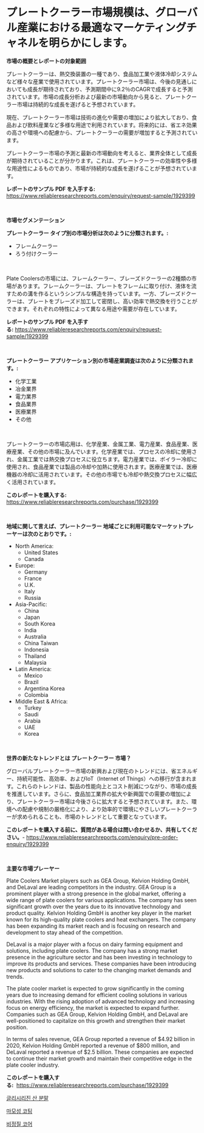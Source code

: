 <p><h1>プレートクーラー市場規模は、グローバル産業における最適なマーケティングチャネルを明らかにします。</h1></p><p><strong>市場の概要とレポートの対象範囲</strong></p>
<p><p>プレートクーラーは、熱交換装置の一種であり、食品加工業や液体冷却システムなど様々な産業で使用されています。プレートクーラー市場は、今後の見通しにおいても成長が期待されており、予測期間中に9.2％のCAGRで成長すると予測されています。市場の成長分析および最新の市場動向から見ると、プレートクーラー市場は持続的な成長を遂げると予想されています。</p><p>現在、プレートクーラー市場は技術の進化や需要の増加により拡大しており、食品および飲料産業など多様な用途で利用されています。将来的には、省エネ効果の高さや環境への配慮から、プレートクーラーの需要が増加すると予測されています。</p><p>プレートクーラー市場の予測と最新の市場動向を考えると、業界全体として成長が期待されていることが分かります。これは、プレートクーラーの効率性や多様な用途性によるものであり、市場が持続的な成長を遂げることが予想されています。</p></p>
<p><strong>レポートのサンプル PDF を入手する:</strong> <a href="https://www.reliableresearchreports.com/enquiry/request-sample/1929399">https://www.reliableresearchreports.com/enquiry/request-sample/1929399</a></p>
<p>&nbsp;</p>
<p><strong>市場セグメンテーション</strong></p>
<p><strong>プレートクーラー タイプ別の市場分析は次のように分類されます。:</strong></p>
<p><ul><li>フレームクーラー</li><li>ろう付けクーラー</li></ul></p>
<p>&nbsp;</p>
<p><p>Plate Coolersの市場には、フレームクーラー、ブレーズドクーラーの2種類の市場があります。フレームクーラーは、プレートをフレームに取り付け、液体を流すための溝を作るというシンプルな構造を持っています。一方、ブレーズドクーラーは、プレートをブレーズド加工して密閉し、高い効率で熱交換を行うことができます。それぞれの特性によって異なる用途や需要が存在しています。</p></p>
<p><strong>レポートのサンプル PDF を入手する:</strong>&nbsp;<a href="https://www.reliableresearchreports.com/enquiry/request-sample/1929399">https://www.reliableresearchreports.com/enquiry/request-sample/1929399</a></p>
<p>&nbsp;</p>
<p><strong> プレートクーラー アプリケーション別の市場産業調査は次のように分類されます。:</strong></p>
<p><ul><li>化学工業</li><li>冶金業界</li><li>電力業界</li><li>食品業界</li><li>医療業界</li><li>その他</li></ul></p>
<p>&nbsp;</p>
<p><p>プレートクーラーの市場応用は、化学産業、金属工業、電力産業、食品産業、医療産業、その他の市場に及んでいます。化学産業では、プロセスの冷却に使用され、金属工業では熱交換プロセスに役立ちます。電力産業では、ボイラー冷却に使用され、食品産業では製品の冷却や加熱に使用されます。医療産業では、医療機器の冷却に活用されています。その他の市場でも冷却や熱交換プロセスに幅広く活用されています。</p></p>
<p><strong>このレポートを購入する:</strong>&nbsp; <a href="https://www.reliableresearchreports.com/purchase/1929399">https://www.reliableresearchreports.com/purchase/1929399</a></p>
<p>&nbsp;</p>
<p><strong>地域に関して言えば、プレートクーラー 地域ごとに利用可能なマーケットプレーヤーは次のとおりです。:</strong></p>
<p><ul>
    <li>
        North America:
        <ul>
            <li>United States</li>
            <li>Canada</li>
        </ul>
    </li>
    <li>
        Europe:
        <ul>
            <li>Germany</li>
            <li>France</li>
            <li>U.K.</li>
            <li>Italy</li>
            <li>Russia</li>
        </ul>
    </li>
    <li>
        Asia-Pacific:
        <ul>
            <li>China</li>
            <li>Japan</li>
            <li>South Korea</li>
            <li>India</li>
            <li>Australia</li>
            <li>China Taiwan</li>
            <li>Indonesia</li>
            <li>Thailand</li>
            <li>Malaysia</li>
        </ul>
    </li>
    <li>
        Latin America:
        <ul>
            <li>Mexico</li>
            <li>Brazil</li>
            <li>Argentina Korea</li>
            <li>Colombia</li>
        </ul>
    </li>
    <li>
        Middle East & Africa:
        <ul>
            <li>Turkey</li>
            <li>Saudi</li>
            <li>Arabia</li>
            <li>UAE</li>
            <li>Korea</li>
        </ul>
    </li>
    </ul></p>
<p>&nbsp;</p>
<p><strong>世界の新たなトレンドとは プレートクーラー 市場？</strong></p>
<p><p>グローバルプレートクーラー市場の新興および現在のトレンドには、省エネルギー、持続可能性、高効率、およびIoT（Internet of Things）への移行が含まれます。これらのトレンドは、製品の性能向上とコスト削減につながり、市場の成長を推進しています。さらに、食品加工業界の拡大や新興国での需要の増加により、プレートクーラー市場は今後さらに拡大すると予想されています。また、環境への配慮や規制の厳格化により、より効率的で環境にやさしいプレートクーラーが求められることも、市場のトレンドとして重要となっています。</p></p>
<p><strong>このレポートを購入する前に、質問がある場合は問い合わせるか、共有してください。</strong>- <a href="https://www.reliableresearchreports.com/enquiry/pre-order-enquiry/1929399">https://www.reliableresearchreports.com/enquiry/pre-order-enquiry/1929399</a></p>
<p>&nbsp;</p>
<p><strong>主要な市場プレーヤー</strong></p>
<p><p>Plate Coolers Market players such as GEA Group, Kelvion Holding GmbH, and DeLaval are leading competitors in the industry. GEA Group is a prominent player with a strong presence in the global market, offering a wide range of plate coolers for various applications. The company has seen significant growth over the years due to its innovative technology and product quality. Kelvion Holding GmbH is another key player in the market known for its high-quality plate coolers and heat exchangers. The company has been expanding its market reach and is focusing on research and development to stay ahead of the competition.</p><p>DeLaval is a major player with a focus on dairy farming equipment and solutions, including plate coolers. The company has a strong market presence in the agriculture sector and has been investing in technology to improve its products and services. These companies have been introducing new products and solutions to cater to the changing market demands and trends.</p><p>The plate cooler market is expected to grow significantly in the coming years due to increasing demand for efficient cooling solutions in various industries. With the rising adoption of advanced technology and increasing focus on energy efficiency, the market is expected to expand further. Companies such as GEA Group, Kelvion Holding GmbH, and DeLaval are well-positioned to capitalize on this growth and strengthen their market position.</p><p>In terms of sales revenue, GEA Group reported a revenue of $4.92 billion in 2020, Kelvion Holding GmbH reported a revenue of $800 million, and DeLaval reported a revenue of $2.5 billion. These companies are expected to continue their market growth and maintain their competitive edge in the plate cooler industry.</p></p>
<p><strong>このレポートを購入する:</strong>&nbsp;&nbsp;<a href="https://www.reliableresearchreports.com/purchase/1929399">https://www.reliableresearchreports.com/purchase/1929399</a></p>
<p><p><a href="https://github.com/sammyUltyylrich9067856/Market-Research-Report-List-1/blob/main/44522356794.md">글리시리진 산 분말</a></p><p><a href="https://github.com/trmesnao7959541/Market-Research-Report-List-1/blob/main/54157906795.md">마모성 코팅</a></p><p><a href="https://github.com/vsn7qpua81q/Market-Research-Report-List-1/blob/main/79466536796.md">비정질 코어</a></p></p>